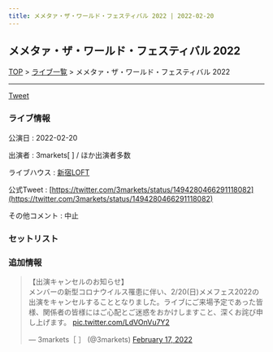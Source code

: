 ```yaml
---
title: メメタァ・ザ・ワールド・フェスティバル 2022 | 2022-02-20
---
```

## メメタァ・ザ・ワールド・フェスティバル 2022

[TOP](/setlist/) > [ライブ一覧](lives.html) > メメタァ・ザ・ワールド・フェスティバル 2022

___

<a href="https://twitter.com/share?ref_src=twsrc%5Etfw" data-text="3markets[ ]セットリスト > メメタァ・ザ・ワールド・フェスティバル 2022" class="twitter-share-button" data-via="3markets" data-hashtags="3markets" data-related="3markets" data-show-count="false">Tweet</a>

### ライブ情報

公演日
:    2022-02-20

出演者
:    3markets[ ] / ほか出演者多数

ライブハウス
:    [新宿LOFT](livehouse041.html)

公式Tweet
:    [https://twitter.com/3markets/status/1494280466291118082](https://twitter.com/3markets/status/1494280466291118082)

その他コメント
:    中止

### セットリスト





### 追加情報



<blockquote class="twitter-tweet"><p lang="ja" dir="ltr">【出演キャンセルのお知らせ】<br>メンバーの新型コロナウイルス罹患に伴い、2/20(日)メメフェス2022の出演をキャンセルすることとなりました。ライブにご来場予定であった皆様、関係者の皆様にはご心配とご迷惑をおかけしますこと、深くお詫び申し上げます。 <a href="https://t.co/LdVOnVu7Y2">pic.twitter.com/LdVOnVu7Y2</a></p>&mdash; 3markets［ ］ (@3markets) <a href="https://twitter.com/3markets/status/1494280466291118082?ref_src=twsrc%5Etfw">February 17, 2022</a></blockquote>
<script async src="https://platform.twitter.com/widgets.js" charset="utf-8"></script>




<script async src="https://platform.twitter.com/widgets.js" charset="utf-8"></script>